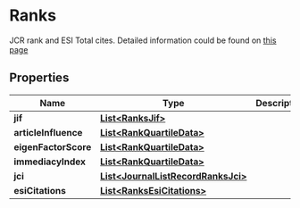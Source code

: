 

# Ranks

JCR rank and ESI Total cites. Detailed information could be found on [this page](http://jcr.help.clarivate.com/Content/journal-profile-rank.htm)

## Properties

Name | Type | Description | Notes
------------ | ------------- | ------------- | -------------
**jif** | [**List&lt;RanksJif&gt;**](RanksJif.md) |  |  [optional]
**articleInfluence** | [**List&lt;RankQuartileData&gt;**](RankQuartileData.md) |  |  [optional]
**eigenFactorScore** | [**List&lt;RankQuartileData&gt;**](RankQuartileData.md) |  |  [optional]
**immediacyIndex** | [**List&lt;RankQuartileData&gt;**](RankQuartileData.md) |  |  [optional]
**jci** | [**List&lt;JournalListRecordRanksJci&gt;**](JournalListRecordRanksJci.md) |  |  [optional]
**esiCitations** | [**List&lt;RanksEsiCitations&gt;**](RanksEsiCitations.md) |  |  [optional]



